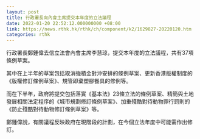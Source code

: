 ```yaml
---
layout: post
title: 行政署長向內會主席提交本年度的立法議程
date: 2022-01-20 22:52:12.000000000 +08:00
link: https://news.rthk.hk/rthk/ch/component/k2/1629827-20220120.htm
categories: rthk
---
```


行政署長鄭鍾偉去信立法會內會主席李慧琼，提交本年度的立法議程，共有37項條例草案。

其中在上半年的草案包括取消強積金對沖安排的條例草案、更新香港版權制度的《版權修訂條例草案》、規管即棄塑膠餐具的修例等。

而在下半年，政府將提交包括落實《基本法》23條立法的條例草案、精簡與土地發展相關法定程序的《城市規劃修訂條例草案》、加重殘酷對待動物罪行罰則的《防止殘酷對待動物修訂條例草案》等。

鄭鍾偉說，有關議程反映政府在現階段的計劃，在今個立法年度中可能需作出修訂。
